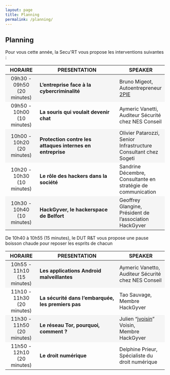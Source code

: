 ```yaml
---
layout: page
title: Planning
permalink: /planning/
---
```


## Planning

Pour vous cette année, la Secu'RT vous propose les interventions suivantes :

<table>
  <thead>
    <tr style="border-right: none; border-left: none;">
      <th style="text-align: center; width: 20%">HORAIRE</th>
      <th style="width: 50%">PRESENTATION</th>
      <th style="width: 30%">SPEAKER</th>
    </tr>
  </thead>
  <tbody>
    <tr style="background-color: #f5f5f5;">
      <td style="text-align: center">09h30 - 09h50 <br>(20 minutes)</td>
      <td><strong>L’entreprise face à la cybercriminalité</strong></td>
      <td>Bruno Migeot,<br>Autoentrepreneur <a href="http://www.2pie.fr/">2PIE</a></td>
    </tr>
    <tr>
      <td style="text-align: center">09h50 - 10h00 <br>(10 minutes)</td>
      <td><strong>La souris qui voulait devenir chat</strong></td>
      <td>Aymeric Vanetti,<br>Auditeur Sécurité chez NES Conseil</td>
    </tr>
    <tr style="background-color: #f5f5f5;">
      <td style="text-align: center">10h00 - 10h20 <br>(20 minutes)</td>
      <td><strong>Protection contre les attaques internes en entreprise</strong></td>
      <td>Olivier Patarozzi,<br>Senior Infrastructure Consultant chez Sogeti</td>
    </tr>
    <tr>
      <td style="text-align: center">10h20 - 10h30 <br>(10 minutes)</td>
      <td><strong>Le rôle des hackers dans la société</strong></td>
      <td>Sandrine Décembre,<br>Consultante en stratégie de communication</td>
    </tr>
    <tr style="background-color: #f5f5f5;">
      <td style="text-align: center">10h30 - 10h40 <br>(10 minutes)</td>
      <td><strong>HackGyver, le hackerspace de Belfort</strong></td>
      <td>Geoffrey Glangine,<br>Président de l’association HackGyver</td>
    </tr>
  </tbody>
</table>

<div>
    <p>De 10h40 à 10h55 (15 minutes), le DUT R&amp;T vous propose une pause boisson chaude pour reposer les esprits de chacun</p>
</div>

<table>
  <thead>
    <tr style="border-right: none; border-left: none;">
      <th style="text-align: center; width: 20%">HORAIRE</th>
      <th style="width: 50%">PRESENTATION</th>
      <th style="width: 30%">SPEAKER</th>
    </tr>
  </thead>
  <tbody>
    <tr style="background-color: #f5f5f5;">
      <td style="text-align: center">10h55 - 11h10 <br>(15 minutes)</td>
      <td><strong>Les applications Android malveillantes</strong></td>
      <td>Aymeric Vanetto,<br>Auditeur Sécurité chez NES Conseil</td>
    </tr>
    <tr>
      <td style="text-align: center">11h10 - 11h30 <br>(20 minutes)</td>
      <td><strong>La sécurité dans l’embarquée, les premiers pas</strong></td>
      <td>Tao Sauvage,<br>Membre HackGyver</td>
    </tr>
    <tr style="background-color: #f5f5f5;">
      <td style="text-align: center">11h30 - 11h50 <br>(20 minutes)</td>
      <td><strong>Le réseau Tor, pourquoi, comment ?</strong></td>
      <td>Julien “<a href="https://dustri.org/">jvoisin</a>” Voisin,<br>Membre HackGyver</td>
    </tr>
    <tr>
      <td style="text-align: center">11h50 - 12h10 <br>(20 minutes)</td>
      <td><strong>Le droit numérique</strong></td>
      <td>Delphine Prieur,<br>Spécialiste du droit numérique</td>
    </tr>
  </tbody>
</table>
